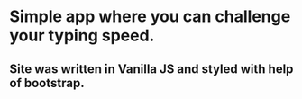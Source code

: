 # Simple app where you can challenge your typing speed.
## Site was written in Vanilla JS and styled with help of bootstrap.

